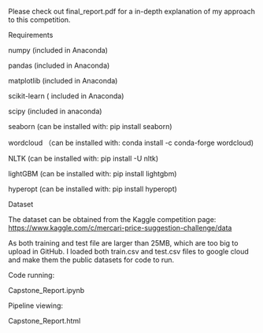 Please check out final_report.pdf for a in-depth explanation of my approach to this competition.

Requirements

numpy (included in Anaconda)

pandas (included in Anaconda)

matplotlib (included in Anaconda)

scikit-learn ( included in Anaconda)

scipy (included in anaconda)

seaborn (can be installed with: pip install seaborn)

wordcloud （can be installed with: conda install -c conda-forge wordcloud)

NLTK (can be installed with: pip install -U nltk)

lightGBM (can be installed with: pip install lightgbm)

hyperopt (can be installed with: pip install hyperopt)

Dataset

The dataset can be obtained from the Kaggle competition page: https://www.kaggle.com/c/mercari-price-suggestion-challenge/data

As both training and test file are larger than 25MB, which are too big to upload in GitHub. I loaded both train.csv and test.csv files to google cloud and make them the public datasets for code to run.

Code running:

Capstone_Report.ipynb

Pipeline viewing:

Capstone_Report.html
